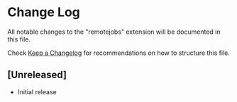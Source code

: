 # Change Log

All notable changes to the "remotejobs" extension will be documented in this file.

Check [Keep a Changelog](http://keepachangelog.com/) for recommendations on how to structure this file.

## [Unreleased]

- Initial release